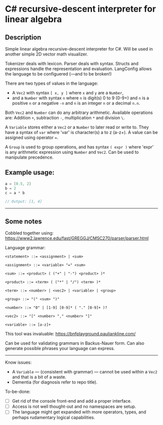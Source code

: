 # C# recursive-descent interpreter for linear algebra

## Description
Simple linear algebra recursive-descent interpreter for C#. Will be used in another simple 2D vector math visualizer. 

Tokenizer deals with lexicon. Parser deals with syntax. Structs and expressions handle the representation and evaluation. LangConfig allows the language to be configuered (—and to be broken!)

There are two types of values in the language: 
* A `Vec2` with syntax `[ x, y ]` where `x` and `y` are a `Number`,
* and a `Number` with syntax `n` where `n` is digit(s) 0 to 9 (0-9+) and `n` is a positive `n` or a negative `-n` and `n` is an integer `n` or a decimal `n.n`.

Both `Vec2` and `Number` can do any arbitrary arithmetic. Available operations are: Addition `+`, subtraction `-`, multiplication `*` and division `\`.

A `Variable` stores either a `Vec2` or a `Number` to later read or write to. They have a syntax of `var` where 'var' is character(s) a to z (a-z+). A value can be assigned using operator `=`.

A `Group` is used to group operations, and has syntax `( expr )` where 'expr' is any arithmetic expression using `Number` and `Vec2`. Can be used to manipulate precedence.

## Example usage:
``` csharp
a = [0.5, 2]
b = 2
c = a * b

// Output: [1, 4]
```

---
## Some notes
Cobbled together using: https://www2.lawrence.edu/fast/GREGGJ/CMSC270/parser/parser.html

Language grammar: 

```ebnf
<statement> ::= <assignment> | <sum>
  
<assignment> ::= <variable> "=" <sum>
  
<sum> ::= <product> ( ("+" | "-") <product> )*
  
<product> ::= <term> ( ("*" | "/") <term> )*
  
<term> ::= <number> | <vec2> | <variable> | <group>
  
<group> ::= "(" <sum> ")"
  
<number> ::= "0" | [1-9] [0-9]* ( "." [0-9]+ )?
  
<vec2> ::= "[" <number> "," <number> "]"
  
<variable> ::= [a-z]+
```

This tool was invaluable: https://bnfplayground.pauliankline.com/

Can be used for validating grammars in Backus-Nauer form. Can also generate possible phrases your language can express.

---

Know issues:
* A `Variable` — (consistent with grammar) — cannot be used within a `Vec2` and that is a bit of a waste.
* Dementia (for diagnosis refer to repo title).

To-be-done:
- [ ] Get rid of the console front-end and add a proper interface.
- [ ] Access is not well thought-out and no namespaces are setup. 
- [ ] The language might get expanded with more operators, types, and perhaps rudamentary logical capabilities. 
